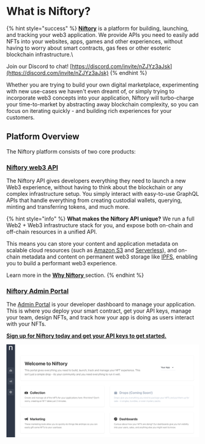 # What is Niftory?

{% hint style="success" %}
[**Niftory**](https://niftory.com/) is a platform for building, launching, and tracking your web3 application. We provide APIs you need to easily add NFTs into your websites, apps, games and other experiences, without having to worry about smart contracts, gas fees or other esoteric blockchain infrastructure.\\

Join our Discord to chat! [https://discord.com/invite/nZJYz3aJsk](https://discord.com/invite/nZJYz3aJsk)
{% endhint %}

Whether you are trying to build your own digital marketplace, experimenting with new use-cases we haven't even dreamt of, or simply trying to incorporate web3 concepts into your application, Niftory will turbo-charge your time-to-market by abstracting away blockchain complexity, so you can focus on iterating quickly - and building rich experiences for your customers.

## Platform Overview

The Niftory platform consists of two core products:

### [**Niftory web3 API**](broken-reference/)

The Niftory API gives developers everything they need to launch a new Web3 experience, without having to think about the blockchain or any complex infrastructure setup. You simply interact with easy-to-use GraphQL APIs that handle everything from creating custodial wallets, querying, minting and transferring tokens, and much more.

{% hint style="info" %}
**What makes the Niftory API unique?** We run a full Web2 + Web3 infrastructure stack for you, and expose both on-chain and off-chain resources in a unified API.

This means you can store your content and application metadata on scalable cloud resources (such as [Amazon S3](https://aws.amazon.com/s3/) and [Serverless](https://aws.amazon.com/rds/aurora/serverless/)), and on-chain metadata and content on permanent web3 storage like [IPFS](https://ipfs.io/), enabling you to build a performant web3 experience.

Learn more in the [**Why Niftory** ](https://docs.niftory.com/docs/#core-capabilities)section.
{% endhint %}

### [**Niftory Admin Portal**](broken-reference)

The [Admin Portal](https://admin.niftory.com/) is your developer dashboard to manage your application. This is where you deploy your smart contract, get your API keys, manage your team, design NFTs, and track how your app is doing as users interact with your NFTs.

[**Sign up for Niftory today and get your API keys to get started.**](https://admin.niftory.com)

![A brief look at the Niftory Admin Portal](.gitbook/assets/image.png)
